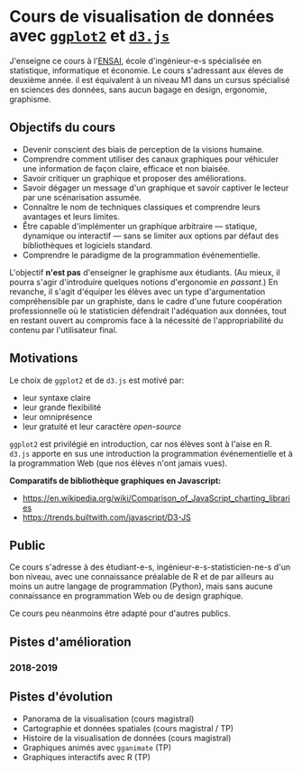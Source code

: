 # Cours de visualisation de données avec [`ggplot2`](https://github.com/tidyverse/ggplot2) et [`d3.js`](https://github.com/d3/d3)

J'enseigne ce cours à l'[ENSAI](http://www.ensai.fr), école d'ingénieur-e-s spécialisée en statistique, informatique et économie. Le cours s'adressant aux éleves de deuxième année. il est équivalent à un niveau M1 dans un cursus spécialisé en sciences des données, sans aucun bagage en design, ergonomie, graphisme.

## Objectifs du cours

- Devenir conscient des biais de perception de la visions humaine.
- Comprendre comment utiliser des canaux graphiques pour véhiculer une information de façon claire, efficace et non biaisée.
- Savoir critiquer un graphique et proposer des améliorations.
- Savoir dégager un message d'un graphique et savoir captiver le lecteur par une scénarisation assumée.
- Connaître le nom de techniques classiques et comprendre leurs avantages et leurs limites.
- Être capable d'implémenter un graphique arbitraire — statique, dynamique ou interactif — sans se limiter aux options par défaut des bibliothèques et logiciels standard.
- Comprendre le paradigme de la programmation événementielle.

L'objectif **n'est pas** d'enseigner le graphisme aux étudiants. (Au mieux, il pourra s'agir d'introduire quelques notions d'ergonomie _en passant_.) En revanche, il s'agit d'équiper les élèves avec un type d'argumentation compréhensible par un graphiste, dans le cadre d'une future coopération professionnelle où le statisticien défendrait l'adéquation aux données, tout en restant ouvert au compromis face à la nécessité de l'appropriabilité du contenu par l'utilisateur final.

## Motivations

Le choix de `ggplot2` et de `d3.js` est motivé par:
- leur syntaxe claire
- leur grande flexibilité
- leur omniprésence
- leur gratuité et leur caractère _open-source_

`ggplot2` est privilégié en introduction, car nos élèves sont à l'aise en R. `d3.js` apporte en sus une introduction la programmation événementielle et à la programmation Web (que nos élèves n'ont jamais vues).

**Comparatifs de bibliothèque graphiques en Javascript:**
- https://en.wikipedia.org/wiki/Comparison_of_JavaScript_charting_libraries
- https://trends.builtwith.com/javascript/D3-JS

## Public

Ce cours s'adresse à des étudiant-e-s, ingénieur-e-s-statisticien-ne-s d'un bon niveau, avec une connaissance préalable de R et de par ailleurs au moins un autre langage de programmation (Python), mais sans aucune connaissance en programmation Web ou de design graphique.

Ce cours peu néanmoins être adapté pour d'autres publics.

## Pistes d'amélioration

### 2018-2019

## Pistes d'évolution

- Panorama de la visualisation (cours magistral)
- Cartographie et données spatiales (cours magistral / TP)
- Histoire de la visualisation de données (cours magistral)
- Graphiques animés avec `gganimate` (TP)
- Graphiques interactifs avec R (TP)